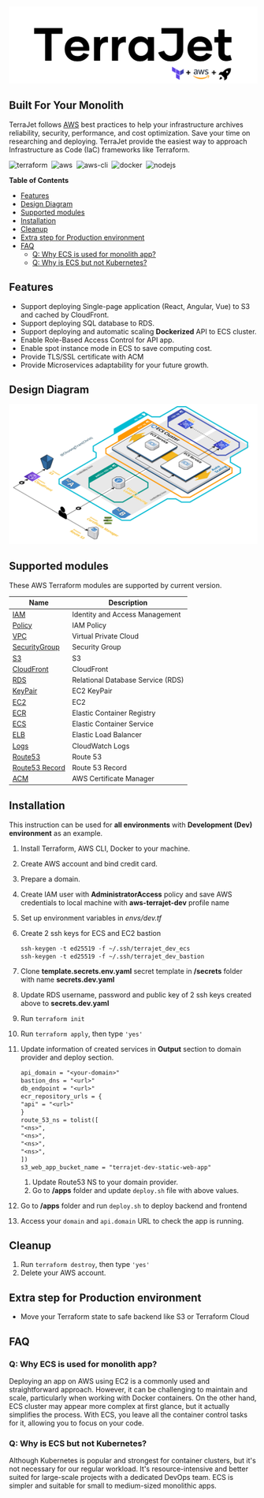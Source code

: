 <img style="text-align: center;" src="images/logo.png"/>
<h2>Built For Your Monolith</h2>

TerraJet follows [AWS][aws] best practices to help your infrastructure archives reliability, security, performance, and cost optimization. Save your time on researching and deploying. TerraJet provide the easiest way to approach Infrastructure as Code (IaC) frameworks like Terraform.

![terraform](https://img.shields.io/badge/Terraform-1%2E5%2E2-5b4de3?style=flat-square&logo=terraform&logoColor=white)&nbsp;
![aws](https://img.shields.io/badge/AWS%20Provider-5%2E3%2E7-d48101?style=flat-square&logo=amazon-aws&logoColor=white)&nbsp;
![aws-cli](https://img.shields.io/badge/aws--cli-2%2E13%2E0-d48101?style=flat-square&logo=amazon-aws&logoColor=white)&nbsp;
![docker](https://img.shields.io/badge/Docker-latest-2CA5E0?style=flat-square&logo=docker&logoColor=white)&nbsp;
![nodejs](https://img.shields.io/badge/Node.js-18-3C873A?style=flat-square&logo=nodedotjs&logoColor=white)

**Table of Contents**
- [Features](#features)
- [Design Diagram](#design-diagram)
- [Supported modules](#supported-modules)
- [Installation](#installation)
- [Cleanup](#cleanup)
- [Extra step for Production environment](#extra-step-for-production-environment)
- [FAQ](#faq)
	- [Q: Why ECS is used for monolith app?](#q-why-ecs-is-used-for-monolith-app)
	- [Q: Why is ECS but not Kubernetes?](#q-why-is-ecs-but-not-kubernetes)

## Features
- Support deploying Single-page application (React, Angular, Vue) to S3 and cached by CloudFront.
- Support deploying SQL database to RDS.
- Support deploying and automatic scaling **Dockerized** API to ECS cluster.
- Enable Role-Based Access Control for API app.
- Enable spot instance mode in ECS to save computing cost.
- Provide TLS/SSL certificate with ACM
- Provide Microservices adaptability for your future growth.

## Design Diagram
![diagram](images/diagram.png)

## Supported modules
These AWS Terraform modules are supported by current version.

| Name                   | Description                       |
| ---------------------- | --------------------------------- |
| [IAM][iam]             | Identity and Access Management    |
| [Policy][plc]          | IAM Policy                        |
| [VPC][vpc]             | Virtual Private Cloud             |
| [SecurityGroup][sg]    | Security Group                    |
| [S3][s3]               | S3                                |
| [CloudFront][cf]       | CloudFront                        |
| [RDS][rds]             | Relational Database Service (RDS) |
| [KeyPair][kp]          | EC2 KeyPair                       |
| [EC2][ec2]             | EC2                               |
| [ECR][ecr]             | Elastic Container Registry        |
| [ECS][ecs]             | Elastic Container Service         |
| [ELB][elb]             | Elastic Load Balancer             |
| [Logs][lgs]            | CloudWatch Logs                   |
| [Route53][r53]         | Route 53                          |
| [Route53 Record][r53r] | Route 53 Record                   |
| [ACM][acm]             | AWS Certificate Manager           |

[aws]: https://aws.amazon.com/
[iam]: ./modules/iam
[plc]: ./modules/policy
[vpc]: ./modules/vpc
[sg]: ./modules/security-group
[s3]: ./modules/s3
[cf]: ./modules/cloudfront
[rds]: ./modules/rds
[kp]: ./modules/keypair
[ec2]: ./modules/ec2
[ecr]: ./modules/ecr
[ecs]: ./modules/ecs
[elb]: ./modules/loadbalancer
[lgs]: ./modules/logs
[r53]: ./modules/route-53
[r53r]: ./modules/route-53-record
[acm]: ./modules/acm

## Installation
This instruction can be used for **all environments** with **Development (Dev) environment** as an example.
1. Install Terraform, AWS CLI, Docker to your machine.
2. Create AWS account and bind credit card.
3. Prepare a domain.
4. Create IAM user with **AdministratorAccess** policy and save AWS credentials to local machine with **aws-terrajet-dev** profile name
5. Set up environment variables in *envs/dev.tf*
6. Create 2 ssh keys for ECS and EC2 bastion
	```
	ssh-keygen -t ed25519 -f ~/.ssh/terrajet_dev_ecs
	ssh-keygen -t ed25519 -f ~/.ssh/terrajet_dev_bastion
	```
7. Clone **template.secrets.env.yaml** secret template in **/secrets** folder with name **secrets.dev.yaml**
8. Update RDS username, password and public key of 2 ssh keys created above to **secrets.dev.yaml**
9. Run `terraform init`
10. Run `terraform apply`, then type `'yes'`
11. Update information of created services in **Output** section to domain provider and deploy section.

	```
	api_domain = "<your-domain>"
	bastion_dns = "<url>"
	db_endpoint = "<url>"
	ecr_repository_urls = {
	"api" = "<url>"
	}
	route_53_ns = tolist([
	"<ns>",
	"<ns>",
	"<ns>",
	"<ns>",
	])
	s3_web_app_bucket_name = "terrajet-dev-static-web-app"
	```
	1. Update Route53 NS to your domain provider.
	2. Go to **/apps** folder and update `deploy.sh` file with above values.
12. Go to **/apps** folder and run `deploy.sh` to deploy backend and frontend
13. Access your `domain` and `api.domain` URL to check the app is running.

## Cleanup
1. Run `terraform destroy`, then type `'yes'`
2. Delete your AWS account.

## Extra step for Production environment
- Move your Terraform state to safe backend like S3 or Terraform Cloud

## FAQ
### Q: Why ECS is used for monolith app?
Deploying an app on AWS using EC2 is a commonly used and straightforward approach. However, it can be challenging to maintain and scale, particularly when working with Docker containers. On the other hand, ECS cluster may appear more complex at first glance, but it actually simplifies the process. With ECS, you leave all the container control tasks for it, allowing you to focus on your code.
### Q: Why is ECS but not Kubernetes?
Although Kubernetes is popular and strongest for container clusters, but it's not necessary for our regular workload. It's resource-intensive and better suited for large-scale projects with a dedicated DevOps team. ECS is simpler and suitable for small to medium-sized monolithic apps.
